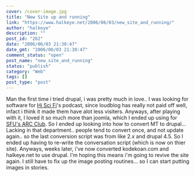 ```yaml
---
cover: /cover-image.jpg
title: "New Site up and running"
link: "https://www.halkeye.net/2006/06/03/new_site_and_running/"
author: "halkeye"
description: ""
post_id: "262"
date: "2006/06/03 21:30:47"
date_gmt: "2006/06/03 21:30:47"
comment_status: "open"
post_name: "new_site_and_running"
status: "publish"
category: "Web"
tags: []
post_type: "post"
---
```


Man the first time i tried drupal, i was pretty much in love.. I was looking for software for [Hi Sci Fi](http://www.hiscifi.com)'s podcast, since loudblog has really not paid off well, infact i think it made them have alot less visiters. Anyways, after playing with it, I loved it so much more than joomla, which I ended up using for [SFU's ARC Club](http://www.sfuarc.com). So I ended up looking into how to convert MT to drupal... Lacking in that department.. people tend to convert once, and not update again.. so the last conversion script was from like 2.x and drupal 4.5. So I ended up having to re-write the conversation script (which is now on thier site). Anyways, weeks later, i've now converted kodekoan.com and halkeye.net to use drupal. I'm hoping this means i'm going to revive the site again. I still have to fix up the image posting routines... so I can start putting images in stories.